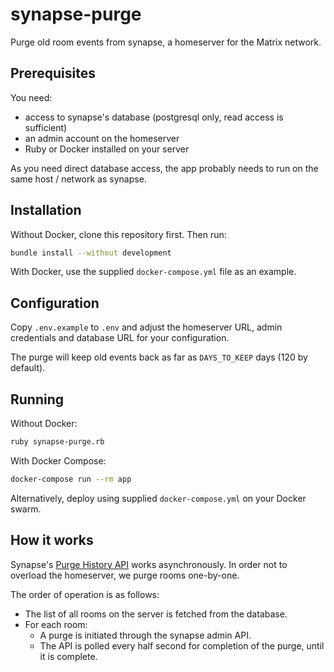 # synapse-purge

Purge old room events from synapse, a homeserver for the Matrix network.

## Prerequisites

You need:

* access to synapse's database (postgresql only, read access is sufficient)
* an admin account on the homeserver
* Ruby or Docker installed on your server

As you need direct database access, the app probably needs to run on the same host / network as synapse.

## Installation

Without Docker, clone this repository first. Then run:

```bash
bundle install --without development
```

With Docker, use the supplied `docker-compose.yml` file as an example.

## Configuration

Copy `.env.example` to `.env` and adjust the homeserver URL, admin credentials and database URL for your configuration.

The purge will keep old events back as far as `DAYS_TO_KEEP` days (120 by default).

## Running

Without Docker:

```bash
ruby synapse-purge.rb
```

With Docker Compose:

```bash
docker-compose run --rm app
```

Alternatively, deploy using supplied `docker-compose.yml` on your Docker swarm.

## How it works

Synapse's [Purge History API](https://github.com/matrix-org/synapse/blob/master/docs/admin_api/purge_history_api.rst) works asynchronously. In order not to overload the homeserver, we purge rooms one-by-one.

The order of operation is as follows:

* The list of all rooms on the server is fetched from the database.
* For each room:
  * A purge is initiated through the synapse admin API.
  * The API is polled every half second for completion of the purge, until it is complete.
